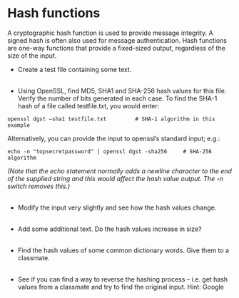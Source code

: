 # Hash functions

A cryptographic hash function is used to provide message integrity. A signed hash is often also used for message authentication. Hash functions are one-way functions that provide a fixed-sized output, regardless of the size of the input.

* Create a test file containing some text.<br><br>

* Using OpenSSL, find MD5, SHA1 and SHA-256 hash values for this file.  Verify the number of bits generated in each case. 
To find the SHA-1 hash of a file called testfile.txt, you would enter:
~~~
openssl dgst –sha1 testfile.txt         # SHA-1 algorithm in this example
~~~
Alternatively, you can provide the input to openssl’s standard input; e.g.:
~~~
echo -n "topsecretpassword" | openssl dgst -sha256     # SHA-256 algorithm
~~~
*(Note that the echo statement normally adds a newline character to the end of the supplied string and this would affect the hash value output. The -n switch removes this.)*<br><br>

* Modify the input very slightly and see how the hash values change.<br><br>

* Add some additional text. Do the hash values increase in size?<br><br>

* Find the hash values of some common dictionary words.  Give them to a classmate.<br><br>
 
* See if you can find a way to reverse the hashing process – i.e. get hash values from a classmate and try to find the original input. Hint: Google
